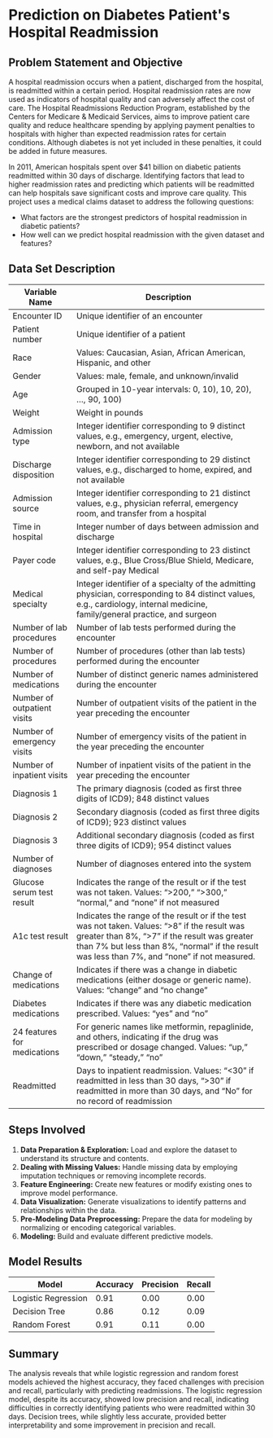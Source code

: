 <!DOCTYPE html>
<html lang="en">
<head>
 
</head>
<body>
    <h1>Prediction on Diabetes Patient's Hospital Readmission</h1>

  <h2>Problem Statement and Objective</h2>
  <p>A hospital readmission occurs when a patient, discharged from the hospital, is readmitted within a certain period. Hospital readmission rates are now used as indicators of hospital quality and can adversely affect the cost of care. The Hospital Readmissions Reduction Program, established by the Centers for Medicare & Medicaid Services, aims to improve patient care quality and reduce healthcare spending by applying payment penalties to hospitals with higher than expected readmission rates for certain conditions. Although diabetes is not yet included in these penalties, it could be added in future measures.</p>
  <p>In 2011, American hospitals spent over $41 billion on diabetic patients readmitted within 30 days of discharge. Identifying factors that lead to higher readmission rates and predicting which patients will be readmitted can help hospitals save significant costs and improve care quality. This project uses a medical claims dataset to address the following questions:</p>
  <ul>
      <li>What factors are the strongest predictors of hospital readmission in diabetic patients?</li>
      <li>How well can we predict hospital readmission with the given dataset and features?</li>
  </ul>

  <h2>Data Set Description</h2>
  <table>
      <thead>
          <tr>
              <th>Variable Name</th>
              <th>Description</th>
          </tr>
      </thead>
      <tbody>
          <tr>
              <td>Encounter ID</td>
              <td>Unique identifier of an encounter</td>
          </tr>
          <tr>
              <td>Patient number</td>
              <td>Unique identifier of a patient</td>
          </tr>
          <tr>
              <td>Race</td>
              <td>Values: Caucasian, Asian, African American, Hispanic, and other</td>
          </tr>
          <tr>
              <td>Gender</td>
              <td>Values: male, female, and unknown/invalid</td>
          </tr>
          <tr>
              <td>Age</td>
              <td>Grouped in 10-year intervals: 0, 10), 10, 20), …, 90, 100)</td>
          </tr>
          <tr>
              <td>Weight</td>
              <td>Weight in pounds</td>
          </tr>
          <tr>
              <td>Admission type</td>
              <td>Integer identifier corresponding to 9 distinct values, e.g., emergency, urgent, elective, newborn, and not available</td>
          </tr>
          <tr>
              <td>Discharge disposition</td>
              <td>Integer identifier corresponding to 29 distinct values, e.g., discharged to home, expired, and not available</td>
          </tr>
          <tr>
              <td>Admission source</td>
              <td>Integer identifier corresponding to 21 distinct values, e.g., physician referral, emergency room, and transfer from a hospital</td>
          </tr>
          <tr>
              <td>Time in hospital</td>
              <td>Integer number of days between admission and discharge</td>
          </tr>
          <tr>
              <td>Payer code</td>
              <td>Integer identifier corresponding to 23 distinct values, e.g., Blue Cross/Blue Shield, Medicare, and self-pay Medical</td>
          </tr>
          <tr>
              <td>Medical specialty</td>
              <td>Integer identifier of a specialty of the admitting physician, corresponding to 84 distinct values, e.g., cardiology, internal medicine, family/general practice, and surgeon</td>
          </tr>
          <tr>
              <td>Number of lab procedures</td>
              <td>Number of lab tests performed during the encounter</td>
          </tr>
          <tr>
              <td>Number of procedures</td>
              <td>Number of procedures (other than lab tests) performed during the encounter</td>
          </tr>
          <tr>
              <td>Number of medications</td>
              <td>Number of distinct generic names administered during the encounter</td>
          </tr>
          <tr>
              <td>Number of outpatient visits</td>
              <td>Number of outpatient visits of the patient in the year preceding the encounter</td>
          </tr>
          <tr>
              <td>Number of emergency visits</td>
              <td>Number of emergency visits of the patient in the year preceding the encounter</td>
          </tr>
          <tr>
              <td>Number of inpatient visits</td>
              <td>Number of inpatient visits of the patient in the year preceding the encounter</td>
          </tr>
          <tr>
              <td>Diagnosis 1</td>
              <td>The primary diagnosis (coded as first three digits of ICD9); 848 distinct values</td>
          </tr>
          <tr>
              <td>Diagnosis 2</td>
              <td>Secondary diagnosis (coded as first three digits of ICD9); 923 distinct values</td>
          </tr>
          <tr>
              <td>Diagnosis 3</td>
              <td>Additional secondary diagnosis (coded as first three digits of ICD9); 954 distinct values</td>
          </tr>
          <tr>
              <td>Number of diagnoses</td>
              <td>Number of diagnoses entered into the system</td>
          </tr>
          <tr>
              <td>Glucose serum test result</td>
              <td>Indicates the range of the result or if the test was not taken. Values: “>200,” “>300,” “normal,” and “none” if not measured</td>
          </tr>
          <tr>
              <td>A1c test result</td>
              <td>Indicates the range of the result or if the test was not taken. Values: “>8” if the result was greater than 8%, “>7” if the result was greater than 7% but less than 8%, “normal” if the result was less than 7%, and “none” if not measured.</td>
          </tr>
          <tr>
              <td>Change of medications</td>
              <td>Indicates if there was a change in diabetic medications (either dosage or generic name). Values: “change” and “no change”</td>
          </tr>
          <tr>
              <td>Diabetes medications</td>
              <td>Indicates if there was any diabetic medication prescribed. Values: “yes” and “no”</td>
          </tr>
          <tr>
              <td>24 features for medications</td>
              <td>For generic names like metformin, repaglinide, and others, indicating if the drug was prescribed or dosage changed. Values: “up,” “down,” “steady,” “no”</td>
          </tr>
          <tr>
              <td>Readmitted</td>
              <td>Days to inpatient readmission. Values: “<30” if readmitted in less than 30 days, “>30” if readmitted in more than 30 days, and “No” for no record of readmission</td>
          </tr>
      </tbody>
  </table>

  <h2>Steps Involved</h2>
  <ol>
      <li><strong>Data Preparation & Exploration:</strong> Load and explore the dataset to understand its structure and contents.</li>
      <li><strong>Dealing with Missing Values:</strong> Handle missing data by employing imputation techniques or removing incomplete records.</li>
      <li><strong>Feature Engineering:</strong> Create new features or modify existing ones to improve model performance.</li>
      <li><strong>Data Visualization:</strong> Generate visualizations to identify patterns and relationships within the data.</li>
      <li><strong>Pre-Modeling Data Preprocessing:</strong> Prepare the data for modeling by normalizing or encoding categorical variables.</li>
      <li><strong>Modeling:</strong> Build and evaluate different predictive models.</li>
  </ol>

  <h2>Model Results</h2>
  <table>
      <thead>
          <tr>
              <th>Model</th>
              <th>Accuracy</th>
              <th>Precision</th>
              <th>Recall</th>
          </tr>
      </thead>
      <tbody>
          <tr>
              <td>Logistic Regression</td>
              <td>0.91</td>
              <td>0.00</td>
              <td>0.00</td>
          </tr>
          <tr>
              <td>Decision Tree</td>
              <td>0.86</td>
              <td>0.12</td>
              <td>0.09</td>
          </tr>
          <tr>
              <td>Random Forest</td>
              <td>0.91</td>
              <td>0.11</td>
              <td>0.00</td>
          </tr>
      </tbody>
  </table>

  <h2>Summary</h2>
  <p>The analysis reveals that while logistic regression and random forest models achieved the highest accuracy, they faced challenges with precision and recall, particularly with predicting readmissions. The logistic regression model, despite its accuracy, showed low precision and recall, indicating difficulties in correctly identifying patients who were readmitted within 30 days. Decision trees, while slightly less accurate, provided better interpretability and some improvement in precision and recall.</p>
</body>
</html>
